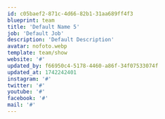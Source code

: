 ```yaml
---
id: c05baef2-871c-4d66-82b1-31aa689ff4f3
blueprint: team
title: 'Default Name 5'
job: 'Default Job'
description: 'Default Description'
avatar: nofoto.webp
template: team/show
website: '#'
updated_by: f66950c4-5178-4460-a86f-34f07533074f
updated_at: 1742242401
instagram: '#'
twitter: '#'
youtube: '#'
facebook: '#'
mail: '#'
---
```

